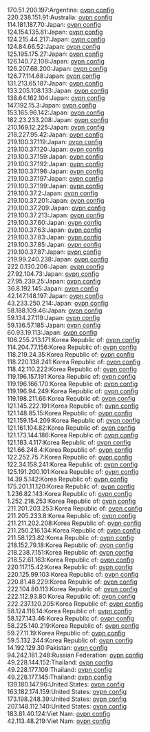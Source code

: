 170.51.200.197:Argentina: [ovpn config](vpn/170_51_200_197.ovpn)  
220.238.151.91:Australia: [ovpn config](vpn/220_238_151_91.ovpn)  
114.181.187.70:Japan: [ovpn config](vpn/114_181_187_70.ovpn)  
124.154.135.81:Japan: [ovpn config](vpn/124_154_135_81.ovpn)  
124.215.44.217:Japan: [ovpn config](vpn/124_215_44_217.ovpn)  
124.84.66.52:Japan: [ovpn config](vpn/124_84_66_52.ovpn)  
125.195.175.27:Japan: [ovpn config](vpn/125_195_175_27.ovpn)  
126.140.72.108:Japan: [ovpn config](vpn/126_140_72_108.ovpn)  
126.207.68.200:Japan: [ovpn config](vpn/126_207_68_200.ovpn)  
126.77.114.68:Japan: [ovpn config](vpn/126_77_114_68.ovpn)  
131.213.65.187:Japan: [ovpn config](vpn/131_213_65_187.ovpn)  
133.205.108.133:Japan: [ovpn config](vpn/133_205_108_133.ovpn)  
138.64.162.104:Japan: [ovpn config](vpn/138_64_162_104.ovpn)  
147.192.15.3:Japan: [ovpn config](vpn/147_192_15_3.ovpn)  
153.165.96.142:Japan: [ovpn config](vpn/153_165_96_142.ovpn)  
182.23.233.208:Japan: [ovpn config](vpn/182_23_233_208.ovpn)  
210.169.12.225:Japan: [ovpn config](vpn/210_169_12_225.ovpn)  
218.227.95.42:Japan: [ovpn config](vpn/218_227_95_42.ovpn)  
219.100.37.119:Japan: [ovpn config](vpn/219_100_37_119.ovpn)  
219.100.37.120:Japan: [ovpn config](vpn/219_100_37_120.ovpn)  
219.100.37.159:Japan: [ovpn config](vpn/219_100_37_159.ovpn)  
219.100.37.192:Japan: [ovpn config](vpn/219_100_37_192.ovpn)  
219.100.37.196:Japan: [ovpn config](vpn/219_100_37_196.ovpn)  
219.100.37.197:Japan: [ovpn config](vpn/219_100_37_197.ovpn)  
219.100.37.199:Japan: [ovpn config](vpn/219_100_37_199.ovpn)  
219.100.37.2:Japan: [ovpn config](vpn/219_100_37_2.ovpn)  
219.100.37.201:Japan: [ovpn config](vpn/219_100_37_201.ovpn)  
219.100.37.209:Japan: [ovpn config](vpn/219_100_37_209.ovpn)  
219.100.37.213:Japan: [ovpn config](vpn/219_100_37_213.ovpn)  
219.100.37.60:Japan: [ovpn config](vpn/219_100_37_60.ovpn)  
219.100.37.63:Japan: [ovpn config](vpn/219_100_37_63.ovpn)  
219.100.37.83:Japan: [ovpn config](vpn/219_100_37_83.ovpn)  
219.100.37.85:Japan: [ovpn config](vpn/219_100_37_85.ovpn)  
219.100.37.87:Japan: [ovpn config](vpn/219_100_37_87.ovpn)  
219.99.240.238:Japan: [ovpn config](vpn/219_99_240_238.ovpn)  
222.0.130.206:Japan: [ovpn config](vpn/222_0_130_206.ovpn)  
27.92.104.73:Japan: [ovpn config](vpn/27_92_104_73.ovpn)  
27.95.239.25:Japan: [ovpn config](vpn/27_95_239_25.ovpn)  
36.8.192.145:Japan: [ovpn config](vpn/36_8_192_145.ovpn)  
42.147.148.197:Japan: [ovpn config](vpn/42_147_148_197.ovpn)  
43.233.250.214:Japan: [ovpn config](vpn/43_233_250_214.ovpn)  
58.188.109.46:Japan: [ovpn config](vpn/58_188_109_46.ovpn)  
59.134.27.119:Japan: [ovpn config](vpn/59_134_27_119.ovpn)  
59.136.57.185:Japan: [ovpn config](vpn/59_136_57_185.ovpn)  
60.93.19.113:Japan: [ovpn config](vpn/60_93_19_113.ovpn)  
106.255.213.171:Korea Republic of: [ovpn config](vpn/106_255_213_171.ovpn)  
114.204.77.156:Korea Republic of: [ovpn config](vpn/114_204_77_156.ovpn)  
118.219.24.35:Korea Republic of: [ovpn config](vpn/118_219_24_35.ovpn)  
118.220.138.241:Korea Republic of: [ovpn config](vpn/118_220_138_241.ovpn)  
118.42.110.222:Korea Republic of: [ovpn config](vpn/118_42_110_222.ovpn)  
119.196.157.191:Korea Republic of: [ovpn config](vpn/119_196_157_191.ovpn)  
119.196.166.170:Korea Republic of: [ovpn config](vpn/119_196_166_170.ovpn)  
119.196.94.249:Korea Republic of: [ovpn config](vpn/119_196_94_249.ovpn)  
119.198.211.66:Korea Republic of: [ovpn config](vpn/119_198_211_66.ovpn)  
121.145.222.191:Korea Republic of: [ovpn config](vpn/121_145_222_191.ovpn)  
121.148.85.15:Korea Republic of: [ovpn config](vpn/121_148_85_15.ovpn)  
121.159.154.209:Korea Republic of: [ovpn config](vpn/121_159_154_209.ovpn)  
121.161.104.82:Korea Republic of: [ovpn config](vpn/121_161_104_82.ovpn)  
121.173.144.186:Korea Republic of: [ovpn config](vpn/121_173_144_186.ovpn)  
121.183.4.117:Korea Republic of: [ovpn config](vpn/121_183_4_117.ovpn)  
121.66.248.4:Korea Republic of: [ovpn config](vpn/121_66_248_4.ovpn)  
122.252.75.7:Korea Republic of: [ovpn config](vpn/122_252_75_7.ovpn)  
122.34.158.241:Korea Republic of: [ovpn config](vpn/122_34_158_241.ovpn)  
125.191.200.101:Korea Republic of: [ovpn config](vpn/125_191_200_101.ovpn)  
14.39.5.142:Korea Republic of: [ovpn config](vpn/14_39_5_142.ovpn)  
175.201.11.120:Korea Republic of: [ovpn config](vpn/175_201_11_120.ovpn)  
1.236.82.143:Korea Republic of: [ovpn config](vpn/1_236_82_143.ovpn)  
1.252.218.253:Korea Republic of: [ovpn config](vpn/1_252_218_253.ovpn)  
211.201.203.253:Korea Republic of: [ovpn config](vpn/211_201_203_253.ovpn)  
211.205.233.8:Korea Republic of: [ovpn config](vpn/211_205_233_8.ovpn)  
211.211.202.208:Korea Republic of: [ovpn config](vpn/211_211_202_208.ovpn)  
211.250.216.134:Korea Republic of: [ovpn config](vpn/211_250_216_134.ovpn)  
211.58.123.82:Korea Republic of: [ovpn config](vpn/211_58_123_82.ovpn)  
218.152.79.18:Korea Republic of: [ovpn config](vpn/218_152_79_18.ovpn)  
218.238.7.151:Korea Republic of: [ovpn config](vpn/218_238_7_151.ovpn)  
218.52.61.163:Korea Republic of: [ovpn config](vpn/218_52_61_163.ovpn)  
220.117.15.42:Korea Republic of: [ovpn config](vpn/220_117_15_42.ovpn)  
220.125.99.103:Korea Republic of: [ovpn config](vpn/220_125_99_103.ovpn)  
220.81.48.229:Korea Republic of: [ovpn config](vpn/220_81_48_229.ovpn)  
222.104.80.113:Korea Republic of: [ovpn config](vpn/222_104_80_113.ovpn)  
222.112.93.80:Korea Republic of: [ovpn config](vpn/222_112_93_80.ovpn)  
222.237.120.205:Korea Republic of: [ovpn config](vpn/222_237_120_205.ovpn)  
58.124.116.14:Korea Republic of: [ovpn config](vpn/58_124_116_14.ovpn)  
58.127.143.46:Korea Republic of: [ovpn config](vpn/58_127_143_46.ovpn)  
58.225.140.219:Korea Republic of: [ovpn config](vpn/58_225_140_219.ovpn)  
59.27.11.19:Korea Republic of: [ovpn config](vpn/59_27_11_19.ovpn)  
59.5.132.244:Korea Republic of: [ovpn config](vpn/59_5_132_244.ovpn)  
14.192.129.30:Pakistan: [ovpn config](vpn/14_192_129_30.ovpn)  
94.242.181.248:Russian Federation: [ovpn config](vpn/94_242_181_248.ovpn)  
49.228.144.152:Thailand: [ovpn config](vpn/49_228_144_152.ovpn)  
49.228.177.109:Thailand: [ovpn config](vpn/49_228_177_109.ovpn)  
49.228.177.145:Thailand: [ovpn config](vpn/49_228_177_145.ovpn)  
139.180.147.96:United States: [ovpn config](vpn/139_180_147_96.ovpn)  
163.182.174.159:United States: [ovpn config](vpn/163_182_174_159.ovpn)  
173.198.248.39:United States: [ovpn config](vpn/173_198_248_39.ovpn)  
207.148.112.140:United States: [ovpn config](vpn/207_148_112_140.ovpn)  
183.81.40.124:Viet Nam: [ovpn config](vpn/183_81_40_124.ovpn)  
42.113.48.219:Viet Nam: [ovpn config](vpn/42_113_48_219.ovpn)  
